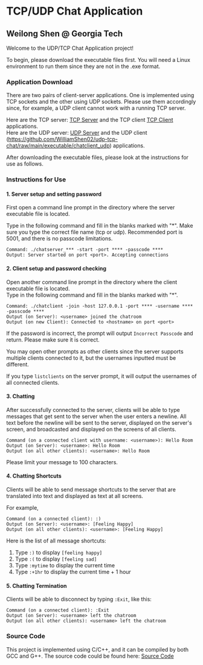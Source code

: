 # TCP/UDP Chat Application
## Weilong Shen @ Georgia Tech

Welcome to the UDP/TCP Chat Application project!

To begin, please download the executable files first. You will need a Linux environment to run them since they are not in the .exe format.

### Application Download

There are two pairs of client-server applications. One is implemented using TCP sockets and the other using UDP sockets. Please use them accordingly since, for example, a UDP client cannot work with a running TCP server.

Here are the TCP server: [TCP Server](https://github.com/WilliamShen02/udp-tcp-chat/raw/main/executable/chatserver_tcp) and the TCP client [TCP Client](https://github.com/WilliamShen02/udp-tcp-chat/raw/main/executable/chatclient_tcp) applications.  
Here are the UDP server: [UDP Server](https://github.com/WilliamShen02/udp-tcp-chat/raw/main/executable/chatserver_udp) and the UDP client (https://github.com/WilliamShen02/udp-tcp-chat/raw/main/executable/chatclient_udp) applications.

After downloading the executable files, please look at the instructions for use as follows.

### Instructions for Use

#### 1. Server setup and setting password

First open a command line prompt in the directory where the server executable file is located.

Type in the following command and fill in the blanks marked with "\*". Make sure you type the correct file name (tcp or udp). Recommended port is 5001, and there is no passcode limitations.

```
Command: ./chatserver_*** -start -port **** -passcode ****  
Output: Server started on port <port>. Accepting connections
```

#### 2. Client setup and password checking

Open another command line prompt in the directory where the client executable file is located.  
Type in the following command and fill in the blanks marked with "\*".

```
Command: ./chatclient -join -host 127.0.0.1 -port **** -username **** -passcode ****
Output (on Server): <username> joined the chatroom
Output (on new Client): Connected to <hostname> on port <port>
```

If the password is incorrect, the prompt will output `Incorrect Passcode` and return. Please make sure it is correct.

You may open other prompts as other clients since the server supports multiple clients connected to it, but the usernames inputted must be different. 

If you type `listclients` on the server prompt, it will output the usernames of all connected clients.

#### 3. Chatting

After successfully connected to the server, clients will be able to type messages that get sent to the server when the user enters a newline. All text before the newline will be sent to the server, displayed on the server's screen, and broadcasted and displayed on the screens of all clients.

```
Command (on a connected client with username: <username>): Hello Room  
Output (on Server): <username>: Hello Room  
Output (on all other clients): <username>: Hello Room
```

Please limit your message to 100 characters.

#### 4. Chatting Shortcuts

Clients will be able to send message shortcuts to the server that are translated into text and displayed as text at all screens.

For example,  
```
Command (on a connected client): :)
Output (on Server): <username>: [Feeling Happy]
Output (on all other clients): <username>: [Feeling Happy]
```

Here is the list of all message shortcuts:  
1. Type `:)` to display `[feeling happy]`  
2. Type `:(` to display `[feeling sad]`  
3. Type `:mytime` to display the current time  
4. Type `:+1hr` to display the current time + 1 hour  

#### 5. Chatting Termination

Clients will be able to disconnect by typing `:Exit`, like this:  
```
Command (on a connected client): :Exit
Output (on Server): <username> left the chatroom
Output (on all other clients): <username> left the chatroom
```

### Source Code

This project is implemented using C/C++, and it can be compiled by both GCC and G++. The source code could be found here: [Source Code](https://github.com/WilliamShen02/udp-tcp-chat/tree/main/source_code)
